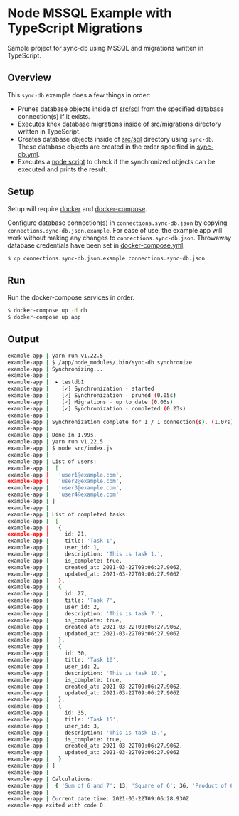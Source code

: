 # Node MSSQL Example with TypeScript Migrations

Sample project for sync-db using MSSQL and migrations written in TypeScript.

## Overview

This `sync-db` example does a few things in order:

- Prunes database objects inside of [src/sql](src/sql) from the specified database connection(s) if it exists.
- Executes knex database migrations inside of [src/migrations](src/migrations) directory written in TypeScript.
- Creates database objects inside of [src/sql](src/sql) directory using `sync-db`. These database objects are created in the order specified in [sync-db.yml](sync-db.yml).
- Executes a [node script](src/index.js) to check if the synchronized objects can be executed and prints the result.

## Setup

Setup will require [docker](https://docs.docker.com/engine/) and [docker-compose](https://docs.docker.com/compose/gettingstarted/).

Configure database connection(s) in `connections.sync-db.json` by copying `connections.sync-db.json.example`. For ease of use, the example app will work without making any changes to `connections.sync-db.json`. Throwaway database credentials have been set in [docker-compose.yml](docker-compose.yml).

```bash
$ cp connections.sync-db.json.example connections.sync-db.json
```

## Run

Run the docker-compose services in order.

```bash
$ docker-compose up -d db
$ docker-compose up app
```

## Output

```bash
example-app | yarn run v1.22.5
example-app | $ /app/node_modules/.bin/sync-db synchronize
example-app | Synchronizing...
example-app |
example-app |  ▸ testdb1
example-app |    [✓] Synchronization - started
example-app |    [✓] Synchronization - pruned (0.05s)
example-app |    [✓] Migrations - up to date (0.06s)
example-app |    [✓] Synchronization - completed (0.23s)
example-app |
example-app | Synchronization complete for 1 / 1 connection(s). (1.07s)
example-app |
example-app | Done in 1.99s.
example-app | yarn run v1.22.5
example-app | $ node src/index.js
example-app |
example-app | List of users:
example-app |  [
example-app |   'user1@example.com',
example-app |   'user2@example.com',
example-app |   'user3@example.com',
example-app |   'user4@example.com'
example-app | ]
example-app |
example-app | List of completed tasks:
example-app |  [
example-app |   {
example-app |     id: 21,
example-app |     title: 'Task 1',
example-app |     user_id: 1,
example-app |     description: 'This is task 1.',
example-app |     is_complete: true,
example-app |     created_at: 2021-03-22T09:06:27.906Z,
example-app |     updated_at: 2021-03-22T09:06:27.906Z
example-app |   },
example-app |   {
example-app |     id: 27,
example-app |     title: 'Task 7',
example-app |     user_id: 2,
example-app |     description: 'This is task 7.',
example-app |     is_complete: true,
example-app |     created_at: 2021-03-22T09:06:27.906Z,
example-app |     updated_at: 2021-03-22T09:06:27.906Z
example-app |   },
example-app |   {
example-app |     id: 30,
example-app |     title: 'Task 10',
example-app |     user_id: 2,
example-app |     description: 'This is task 10.',
example-app |     is_complete: true,
example-app |     created_at: 2021-03-22T09:06:27.906Z,
example-app |     updated_at: 2021-03-22T09:06:27.906Z
example-app |   },
example-app |   {
example-app |     id: 35,
example-app |     title: 'Task 15',
example-app |     user_id: 3,
example-app |     description: 'This is task 15.',
example-app |     is_complete: true,
example-app |     created_at: 2021-03-22T09:06:27.906Z,
example-app |     updated_at: 2021-03-22T09:06:27.906Z
example-app |   }
example-app | ]
example-app |
example-app | Calculations:
example-app |  { 'Sum of 6 and 7': 13, 'Square of 6': 36, 'Product of 6 and 7': 42 }
example-app |
example-app | Current date time: 2021-03-22T09:06:28.930Z
example-app exited with code 0
```
